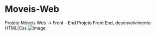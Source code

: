 # Moveis-Web
Projeto Móveis Web -> Front - End 
Projeto Front End, desenvolvimento HTML|Css
![image](https://user-images.githubusercontent.com/70518715/219811997-5b04d37a-db4f-4e0a-b0db-5afd2927aa7e.png)
